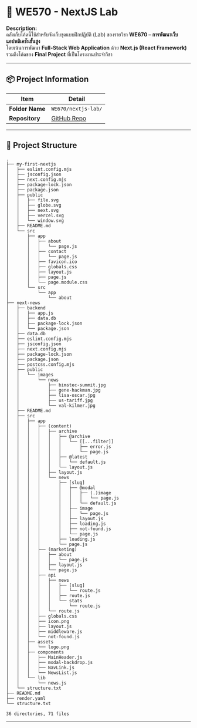 # 📸 WE570 - NextJS Lab

**Description:**  
คลังเก็บโค้ดนี้ใช้สำหรับจัดเก็บชุดแบบฝึกปฏิบัติ (Lab) ของรายวิชา **WE670 – การพัฒนาเว็บแอปพลิเคชันขั้นสูง**  
โดยเน้นการพัฒนา **Full-Stack Web Application** ด้วย **Next.js (React Framework)** 
รวมถึงโค้ดของ **Final Project** ที่เป็นโครงงานประจำวิชา

---

## 📦 Project Information

| Item           | Detail                                                 |
|----------------|--------------------------------------------------------|
| **Folder Name**  | `WE670/nextjs-lab/`                        |
| **Repository**   | [GitHub Repo](https://github.com/maetace/nextjs-lab) |

---

## 📁 Project Structure

```plaintext
.
├── my-first-nextjs
│   ├── eslint.config.mjs
│   ├── jsconfig.json
│   ├── next.config.mjs
│   ├── package-lock.json
│   ├── package.json
│   ├── public
│   │   ├── file.svg
│   │   ├── globe.svg
│   │   ├── next.svg
│   │   ├── vercel.svg
│   │   └── window.svg
│   ├── README.md
│   └── src
│       ├── app
│       │   ├── about
│       │   │   └── page.js
│       │   ├── contact
│       │   │   └── page.js
│       │   ├── favicon.ico
│       │   ├── globals.css
│       │   ├── layout.js
│       │   ├── page.js
│       │   └── page.module.css
│       └── src
│           └── app
│               └── about
├── next-news
│   ├── backend
│   │   ├── app.js
│   │   ├── data.db
│   │   ├── package-lock.json
│   │   └── package.json
│   ├── data.db
│   ├── eslint.config.mjs
│   ├── jsconfig.json
│   ├── next.config.mjs
│   ├── package-lock.json
│   ├── package.json
│   ├── postcss.config.mjs
│   ├── public
│   │   └── images
│   │       └── news
│   │           ├── bimstec-summit.jpg
│   │           ├── gene-hackman.jpg
│   │           ├── lisa-oscar.jpg
│   │           ├── us-tariff.jpg
│   │           └── val-kilmer.jpg
│   ├── README.md
│   ├── src
│   │   ├── app
│   │   │   ├── (content)
│   │   │   │   ├── archive
│   │   │   │   │   ├── @archive
│   │   │   │   │   │   └── [[...filter]]
│   │   │   │   │   │       ├── error.js
│   │   │   │   │   │       └── page.js
│   │   │   │   │   ├── @latest
│   │   │   │   │   │   └── default.js
│   │   │   │   │   └── layout.js
│   │   │   │   ├── layout.js
│   │   │   │   └── news
│   │   │   │       ├── [slug]
│   │   │   │       │   ├── @modal
│   │   │   │       │   │   ├── (.)image
│   │   │   │       │   │   │   └── page.js
│   │   │   │       │   │   └── default.js
│   │   │   │       │   ├── image
│   │   │   │       │   │   └── page.js
│   │   │   │       │   ├── layout.js
│   │   │   │       │   ├── loading.js
│   │   │   │       │   ├── not-found.js
│   │   │   │       │   └── page.js
│   │   │   │       ├── loading.js
│   │   │   │       └── page.js
│   │   │   ├── (marketing)
│   │   │   │   ├── about
│   │   │   │   │   └── page.js
│   │   │   │   ├── layout.js
│   │   │   │   └── page.js
│   │   │   ├── api
│   │   │   │   ├── news
│   │   │   │   │   ├── [slug]
│   │   │   │   │   │   └── route.js
│   │   │   │   │   ├── route.js
│   │   │   │   │   └── stats
│   │   │   │   │       └── route.js
│   │   │   │   └── route.js
│   │   │   ├── globals.css
│   │   │   ├── icon.png
│   │   │   ├── layout.js
│   │   │   ├── middleware.js
│   │   │   └── not-found.js
│   │   ├── assets
│   │   │   └── logo.png
│   │   ├── components
│   │   │   ├── MainHeader.js
│   │   │   ├── modal-backdrop.js
│   │   │   ├── NavLink.js
│   │   │   └── NewsList.js
│   │   └── lib
│   │       └── news.js
│   └── structure.txt
├── README.md
├── render.yaml
└── structure.txt

36 directories, 71 files
```

---
